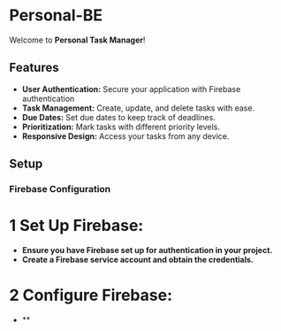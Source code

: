 # Personal-BE

Welcome to **Personal Task Manager**! 

## Features

- **User Authentication:** Secure your application with Firebase authentication
- **Task Management:** Create, update, and delete tasks with ease.
- **Due Dates:** Set due dates to keep track of deadlines.
- **Prioritization:** Mark tasks with different priority levels.
- **Responsive Design:** Access your tasks from any device.

## Setup

### Firebase Configuration

# 1 Set Up Firebase:
- **Ensure you have Firebase set up for authentication in your project.**
- **Create a Firebase service account and obtain the credentials.**

# 2 Configure Firebase:
- **

